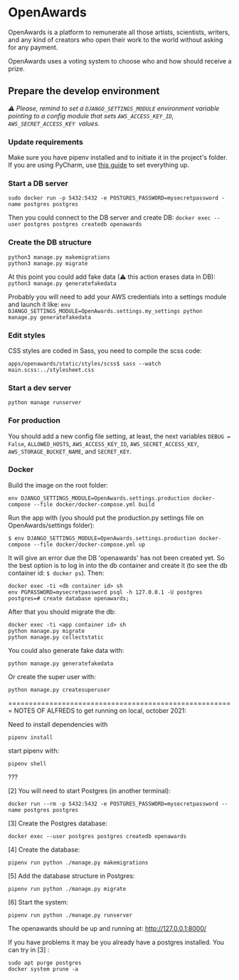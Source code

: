 # OpenAwards

OpenAwards is a platform to remunerate all those artists, scientists, writers, and any kind of
creators who open their work to the world without asking for any payment.

OpenAwards uses a voting system to choose who and how should receive a prize.

## Prepare the develop environment

*⚠️ Please, remind to set a `DJANGO_SETTINGS_MODULE` environment variable pointing to a config
module that sets `AWS_ACCESS_KEY_ID`, `AWS_SECRET_ACCESS_KEY` ️ values.*

### Update requirements

Make sure you have pipenv installed and to initiate it in the project's folder.
If you are using PyCharm, use [this guide](https://www.jetbrains.com/help/pycharm/pipenv.html) to set everything up.

### Start a DB server

`sudo docker run -p 5432:5432 -e POSTGRES_PASSWORD=mysecretpassword -name postgres postgres`

Then you could connect to the DB server and create DB:
`docker exec --user postgres postgres createdb openawards`

### Create the DB structure
```
python3 manage.py makemigrations
python3 manage.py migrate
```

At this point you could add fake data (⚠ this action erases data in DB):
`python3 manage.py generatefakedata`

Probably you will need to add your AWS credentials into a settings module and launch it like:
`env DJANGO_SETTINGS_MODULE=OpenAwards.settings.my_settings python manage.py generatefakedata`

### Edit styles
CSS styles are coded in Sass, you need to compile the scss code:

`apps/openawards/static/styles/scss$ sass --watch main.scss:../stylesheet.css`

### Start a dev server

`python manage runserver`

### For production

You should add a new config file setting, at least, the next variables `DEBUG = False`,
`ALLOWED_HOSTS`, `AWS_ACCESS_KEY_ID`, `AWS_SECRET_ACCESS_KEY`, `AWS_STORAGE_BUCKET_NAME`,
and `SECRET_KEY`.

### Docker

Build the image on the root folder:

`env DJANGO_SETTINGS_MODULE=OpenAwards.settings.production docker-compose --file docker/docker-compose.yml build`

Run the app with (you should put the production.py settings file on OpenAwards/settings folder):

`$ env DJANGO_SETTINGS_MODULE=OpenAwards.settings.production docker-compose --file docker/docker-compose.yml up`

It will give an error due the DB 'openawards' has not been created yet. So the best option
is to log in into the db container and create it (to see the db container id: `$ docker ps`).
Then:

```
docker exec -ti <db container id> sh
env PGPASSWORD=mysecretpassword psql -h 127.0.0.1 -U postgres
postgres=# create database openawards;
```

After that you should migrate the db:

```
docker exec -ti <app container id> sh
python manage.py migrate
python manage.py collectstatic
```

You could also generate fake data with:

```
python manage.py generatefakedata
```

Or create the super user with:

```
python manage.py createsuperuser
```
=======================================================
NOTES OF ALFREDS to get running on local, october 2021:

Need to install dependencies with
```
pipenv install
```
start pipenv with:
```
pipenv shell
```
???

[2] You will need to start Postgres (in another terminal):
```
docker run --rm -p 5432:5432 -e POSTGRES_PASSWORD=mysecretpassword --name postgres postgres
```

[3] Create the Postgres database:
```
docker exec --user postgres postgres createdb openawards
```

[4] Create the database:
```
pipenv run python ./manage.py makemigrations
```

[5] Add the database structure in Postgres:
```
pipenv run python ./manage.py migrate
```

[6] Start the system:
```
pipenv run python ./manage.py runserver
```

The openawards should be up and running at: http://127.0.0.1:8000/

If you have problems it may be you already have a postgres installed. You can try in [3] :
```
sudo apt purge postgres
docker system prune -a
```

